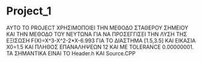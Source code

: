 # Project_1
ΑΥΤΟ ΤΟ PROJECT ΧΡΗΣΙΜΟΠΟΙΕΙ ΤΗΝ ΜΕΘΟΔΟ ΣΤΑΘΕΡΟΥ ΣΗΜΕΙΟΥ ΚΑΙ ΤΗΝ ΜΕΘΟΔΟ ΤΟΥ ΝΕΥΤΩΝΑ ΓΙΑ ΝΑ ΠΡΟΣΕΓΓΙΣΕΙ ΤΗΝ ΛΥΣΗ ΤΗΣ ΕΞΙΣΩΣΗ F(X)=X^3-X^2-2*X-6.993 ΓΙΑ ΤΟ ΔΙΑΣΤΗΜΑ [1.5,3.5] ΚΑΙ ΕΙΚΑΣΙΑ Χ0=1.5 ΚΑΙ ΠΛΗΘΟΣ ΕΠΑΝΑΛΗΨΕΩΝ 12 ΚΑΙ  ΜΕ TOLERANCE 0.00000001. ΤΑ ΣΗΜΑΝΤΙΚΑ ΕΙΝΑΙ ΤΟ Header.h KAI Source.CPP
